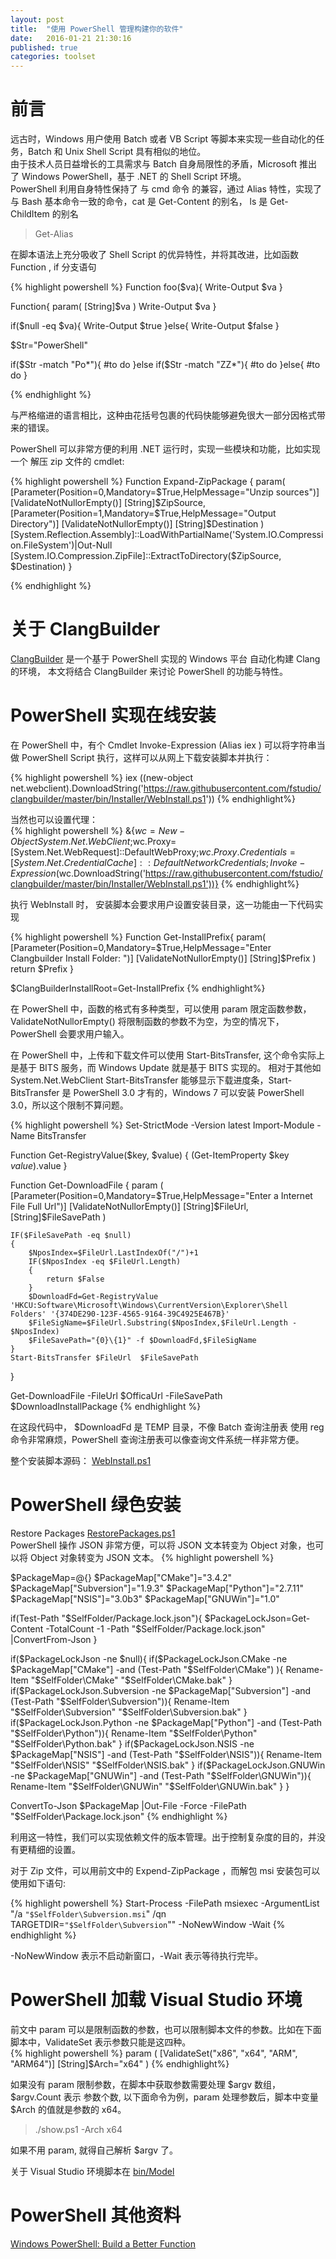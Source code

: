 ```yaml
---
layout: post
title:  "使用 PowerShell 管理构建你的软件"
date:   2016-01-21 21:30:16
published: true
categories: toolset
---
```

# 前言
远古时，Windows 用户使用 Batch 或者 VB Script 等脚本来实现一些自动化的任务，Batch 和 Unix Shell Script 具有相似的地位。   
由于技术人员日益增长的工具需求与 Batch 自身局限性的矛盾，Microsoft 推出了 Windows PowerShell，基于 .NET 的 Shell Script 环境。  
PowerShell 利用自身特性保持了 与 cmd 命令 的兼容，通过 Alias 特性，实现了与 Bash 基本命令一致的命令，cat 是 Get-Content 的别名，
ls 是 Get-ChildItem 的别名 

>Get-Alias

在脚本语法上充分吸收了 Shell Script 的优异特性，并将其改进，比如函数 Function , if 分支语句 

{% highlight powershell %}
Function foo($va){
    Write-Output $va
}

Function{
    param(
        [String]$va
    )
    Write-Output $va
}

if($null -eq $va){
    Write-Output $true
}else{
    Write-Output $false
}

$Str="PowerShell"

if($Str -match "Po*"){
    #to do
}else if($Str -match "ZZ*"){
    #to do
}else{
    #to do
}

{% endhighlight %}

与严格缩进的语言相比，这种由花括号包裹的代码快能够避免很大一部分因格式带来的错误。

PowerShell 可以非常方便的利用 .NET 运行时，实现一些模块和功能，比如实现一个 解压 zip 文件的 cmdlet:

{% highlight powershell %}
Function Expand-ZipPackage
{
    param(
        [Parameter(Position=0,Mandatory=$True,HelpMessage="Unzip sources")]
        [ValidateNotNullorEmpty()]
        [String]$ZipSource,
        [Parameter(Position=1,Mandatory=$True,HelpMessage="Output Directory")]
        [ValidateNotNullorEmpty()]
        [String]$Destination
    )
    [System.Reflection.Assembly]::LoadWithPartialName('System.IO.Compression.FileSystem')|Out-Null
    [System.IO.Compression.ZipFile]::ExtractToDirectory($ZipSource, $Destination)
}

{% endhighlight %}



# 关于 ClangBuilder
[ClangBuilder](https://github.com/fstudio/clangbuilder) 是一个基于 PowerShell 实现的 Windows 平台 自动化构建 Clang 的环境，
本文将结合 ClangBuilder 来讨论 PowerShell 的功能与特性。


# PowerShell 实现在线安装
在 PowerShell 中，有个 Cmdlet Invoke-Expression (Alias iex ) 可以将字符串当做 PowerShell Script 执行，这样可以从网上下载安装脚本并执行：  

{% highlight powershell %}
iex ((new-object net.webclient).DownloadString('https://raw.githubusercontent.com/fstudio/clangbuilder/master/bin/Installer/WebInstall.ps1'))
{% endhighlight%}

当然也可以设置代理：    
 {% highlight powershell %}
 &{$wc=New-Object System.Net.WebClient;$wc.Proxy=[System.Net.WebRequest]::DefaultWebProxy;$wc.Proxy.Credentials=[System.Net.CredentialCache]::DefaultNetworkCredentials;Invoke-Expression ($wc.DownloadString('https://raw.githubusercontent.com/fstudio/clangbuilder/master/bin/Installer/WebInstall.ps1'))}
 {% endhighlight%}
 
 执行 WebInstall 时， 安装脚本会要求用户设置安装目录，这一功能由一下代码实现
 
{% highlight powershell %}
 Function Get-InstallPrefix{
    param(
        [Parameter(Position=0,Mandatory=$True,HelpMessage="Enter Clangbuilder Install Folder: ")]
        [ValidateNotNullorEmpty()]
        [String]$Prefix
    )
   return $Prefix
}

$ClangBuilderInstallRoot=Get-InstallPrefix
{% endhighlight%}
 
在 PowerShell 中，函数的格式有多种类型，可以使用 param 限定函数参数，ValidateNotNullorEmpty() 将限制函数的参数不为空，为空的情况下，
PowerShell 会要求用户输入。

在 PowerShell 中，上传和下载文件可以使用 Start-BitsTransfer, 这个命令实际上是基于 BITS 服务，而 Windows Update 就是基于 BITS 实现的。
相对于其他如 System.Net.WebClient Start-BitsTransfer 能够显示下载进度条，Start-BitsTransfer 是 PowerShell 3.0 才有的，Windows 7 
可以安装 PowerShell 3.0，所以这个限制不算问题。

{% highlight powershell %}
Set-StrictMode -Version latest
Import-Module -Name BitsTransfer

Function Get-RegistryValue($key, $value) {
    (Get-ItemProperty $key $value).$value
}

Function Get-DownloadFile
{
    param
    (
        [Parameter(Position=0,Mandatory=$True,HelpMessage="Enter a Internet File Full Url")]
        [ValidateNotNullorEmpty()]
        [String]$FileUrl,
        [String]$FileSavePath
    )

    IF($FileSavePath -eq $null)
    {
        $NposIndex=$FileUrl.LastIndexOf("/")+1
        IF($NposIndex -eq $FileUrl.Length)
        {
            return $False
        }
        $DownloadFd=Get-RegistryValue 'HKCU:Software\Microsoft\Windows\CurrentVersion\Explorer\Shell Folders' '{374DE290-123F-4565-9164-39C4925E467B}'
        $FileSigName=$FileUrl.Substring($NposIndex,$FileUrl.Length - $NposIndex)
        $FileSavePath="{0}\{1}" -f $DownloadFd,$FileSigName
    }
    Start-BitsTransfer $FileUrl  $FileSavePath
}

Get-DownloadFile -FileUrl $OfficaUrl -FileSavePath $DownloadInstallPackage
{% endhighlight %} 
 
在这段代码中， $DownloadFd 是 TEMP 目录，不像 Batch 查询注册表 使用 reg 命令非常麻烦，PowerShell 查询注册表可以像查询文件系统一样非常方便。
 
整个安装脚本源码： [WebInstall.ps1](https://github.com/fstudio/clangbuilder/blob/master/bin/Installer/WebInstall.ps1)
 
# PowerShell 绿色安装
Restore Packages [RestorePackages.ps1](https://github.com/fstudio/clangbuilder/blob/master/Packages/RestorePackages.ps1)   
PowerShell 操作 JSON 非常方便，可以将 JSON 文本转变为  Object 对象，也可以将 Object 对象转变为 JSON 文本。
{% highlight powershell %}

$PackageMap=@{}
$PackageMap["CMake"]="3.4.2"
$PackageMap["Subversion"]="1.9.3"
$PackageMap["Python"]="2.7.11"
$PackageMap["NSIS"]="3.0b3"
$PackageMap["GNUWin"]="1.0"

if(Test-Path "$SelfFolder/Package.lock.json"){
    $PackageLockJson=Get-Content -TotalCount -1 -Path "$SelfFolder/Package.lock.json" |ConvertFrom-Json
}

if($PackageLockJson -ne $null){
    if($PackageLockJson.CMake -ne $PackageMap["CMake"] -and (Test-Path "$SelfFolder\CMake") ){
        Rename-Item "$SelfFolder\CMake" "$SelfFolder\CMake.bak"
    }
    if($PackageLockJson.Subversion -ne $PackageMap["Subversion"] -and (Test-Path "$SelfFolder\Subversion")){
        Rename-Item "$SelfFolder\Subversion" "$SelfFolder\Subversion.bak"
    }
    if($PackageLockJson.Python -ne $PackageMap["Python"] -and (Test-Path "$SelfFolder\Python")){
        Rename-Item "$SelfFolder\Python" "$SelfFolder\Python.bak"
    }
    if($PackageLockJson.NSIS -ne $PackageMap["NSIS"] -and (Test-Path "$SelfFolder\NSIS")){
        Rename-Item "$SelfFolder\NSIS" "$SelfFolder\NSIS.bak"
    }
    if($PackageLockJson.GNUWin -ne $PackageMap["GNUWin"] -and (Test-Path "$SelfFolder\GNUWin")){
        Rename-Item "$SelfFolder\GNUWin" "$SelfFolder\GNUWin.bak"
    }
}

ConvertTo-Json $PackageMap |Out-File -Force -FilePath "$SelfFolder\Package.lock.json"
{% endhighlight %}
 
 利用这一特性，我们可以实现依赖文件的版本管理。出于控制复杂度的目的，并没有更精细的设置。
 
 对于 Zip 文件，可以用前文中的 Expend-ZipPackage ，而解包 msi 安装包可以使用如下语句:   
 
{% highlight powershell %}
 Start-Process -FilePath msiexec -ArgumentList "/a `"$SelfFolder\Subversion.msi`" /qn TARGETDIR=`"$SelfFolder\Subversion`"" -NoNewWindow -Wait
{% endhighlight %}
 
 -NoNewWindow 表示不启动新窗口，-Wait 表示等待执行完毕。
 
# PowerShell 加载 Visual Studio 环境    
前文中 param 可以是限制函数的参数，也可以限制脚本文件的参数。比如在下面脚本中，ValidateSet 表示参数只能是这四种。   
{% highlight powershell %}
 param (
    [ValidateSet("x86", "x64", "ARM", "ARM64")]
    [String]$Arch="x64"
)
{% endhighlight%}
 
如果没有 param 限制参数，在脚本中获取参数需要处理 $argv 数组， $argv.Count 表示 参数个数, 以下面命令为例，param 处理参数后，脚本中变量 $Arch 的值就是参数的 x64。 

>./show.ps1 -Arch x64

如果不用 param, 就得自己解析 $argv 了。

关于 Visual Studio 环境脚本在 [bin/Model](https://github.com/fstudio/clangbuilder/blob/master/bin/Model) 

# PowerShell 其他资料

[Windows PowerShell: Build a Better Function](https://technet.microsoft.com/en-us/magazine/hh360993.aspx)
